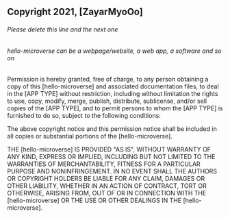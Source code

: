 ## Copyright 2021, [ZayarMyoOo]

###### Please delete this line and the next one
###### hello-microverse can be a webpage/website, a web app, a software and so on

Permission is hereby granted, free of charge, to any person obtaining a copy of this [hello-microverse] and associated documentation files, to deal in the [APP TYPE] without restriction, including without limitation the rights to use, copy, modify, merge, publish, distribute, sublicense, and/or sell copies of the [APP TYPE], and to permit persons to whom the [APP TYPE] is furnished to do so, subject to the following conditions:

The above copyright notice and this permission notice shall be included in all copies or substantial portions of the [hello-microverse].

THE [hello-microverse] IS PROVIDED "AS IS", WITHOUT WARRANTY OF ANY KIND, EXPRESS OR IMPLIED, INCLUDING BUT NOT LIMITED TO THE WARRANTIES OF MERCHANTABILITY, FITNESS FOR A PARTICULAR PURPOSE AND NONINFRINGEMENT. IN NO EVENT SHALL THE AUTHORS OR COPYRIGHT HOLDERS BE LIABLE FOR ANY CLAIM, DAMAGES OR OTHER LIABILITY, WHETHER IN AN ACTION OF CONTRACT, TORT OR OTHERWISE, ARISING FROM, OUT OF OR IN CONNECTION WITH THE [hello-microverse] OR THE USE OR OTHER DEALINGS IN THE [hello-microverse].